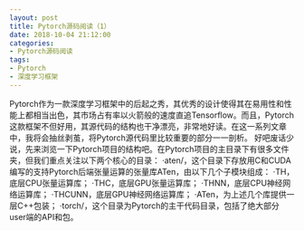 ```yaml
---
layout: post
title: Pytorch源码阅读（1）
date: 2018-10-04 21:12:00
categories:
- Pytorch源码阅读
tags:
- Pytorch
- 深度学习框架
---
```

  Pytorch作为一款深度学习框架中的后起之秀，其优秀的设计使得其在易用性和性能上都相当出色，其市场占有率以火箭般的速度直追Tensorflow。而且，Pytorch这款框架不但好用，其源代码的结构也干净漂亮，非常地好读。在这一系列文章中，我将会抽丝剥茧，将Pytorch源代码里比较重要的部分一一剖析。
  好吧废话少说，先来浏览一下Pytorch项目的结构吧。在Pytorch项目的主目录下有很多文件夹，但我们重点关注以下两个核心的目录：
  ·aten/，这个目录下存放用C和CUDA编写的支持Pytorch后端张量运算的张量库ATen，由以下几个子模块组成：
    ·TH，底层CPU张量运算库；
    ·THC，底层GPU张量运算库；
    ·THNN，底层CPU神经网络运算库；
    ·THCUNN，底层GPU神经网络运算库；
    ·ATen，为上述几个库提供一层C++包装；
  ·torch/，这个目录为Pytorch的主干代码目录，包括了绝大部分user端的API和包。
  